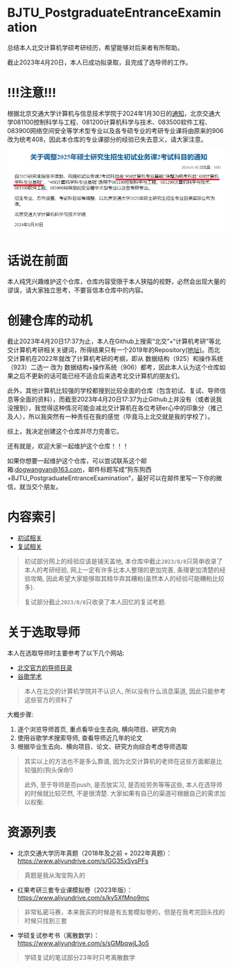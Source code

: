 # BJTU_PostgraduateEntranceExamination
总结本人北交计算机学硕考研经历，希望能够对后来者有所帮助。

截止2023年4月20日，本人已成功拟录取，且完成了选导师的工作。

# !!!注意!!!

根据北京交通大学计算机与信息技术学院于2024年1月30日的[通知](https://scit.bjtu.edu.cn/cms/item/5348.html)，北京交通大学081100控制科学与工程、081200计算机科学与技术、083500软件工程、083900网络空间安全等学术型专业以及各专硕专业的考研专业课将由原来的906改为统考408，因此本仓库的专业课部分的经验已失去意义，请大家注意。

![Alt text](assets/README/image.png)

# 话说在前面

本人纯凭兴趣维护这个仓库，仓库内容受限于本人狭隘的视野，必然会出现大量的谬误，请大家独立思考，不要盲信本仓库中的内容。

# 创建仓库的动机

截止2023年4月20日17:37为止，本人在Github上搜索“北交”+“计算机考研”等北交计算机考研相关关键词，所得结果只有一个2019年的Repository[(地址)](https://github.com/ditto-cc/UNGEE-925)。而北交计算机在2022年就改了计算机考研的考纲，即从 数据结构（925）和操作系统（923）二选一 改为 数据结构+操作系统（906）都考，因此本人认为这个仓库如果之后不更新的话可能已经不适合后来选考北交计算机的朋友们。

此外，其他计算机比较强的学校都搜到比较全面的仓库（包含初试、复试、导师信息等全面的资料），而截至2023年4月20日17:37为止Github上并没有（或者说我没搜到），我觉得这种情况可能会减北交计算机在各位考研er心中的印象分（推己及人），所以我突然有一种责任在我的感觉（毕竟马上北交就是我的学校了）。

综上，我决定创建这个仓库并尽力完善它。

还有就是，欢迎大家一起维护这个仓库！！！

如果你想要一起维护这个仓库，可以尝试联系这个邮箱:dogwangyan@163.com，邮件标题写成“狗东狗西+BJTU_PostgraduateEntranceExamination”，最好可以在邮件里写一下你的微信，就当交个朋友。

# 内容索引

- [初试相关](./初试相关)
- [复试相关](./复试相关)

> 初试部分网上的经验应该是铺天盖地, 本仓库中截止`2023/8/8`只简单收录了本人的考研经验, 网上一定有许多比本人整理的更加完善, 条理更加清楚的经验攻略, 因此希望大家能够取其精华弃其糟粕(虽然本人的经验可能糟粕比较多).
>
> 复试部分截止`2023/8/8`只收录了本人回忆的复试考题.

# 关于选取导师

本人在选取导师时主要参考了以下几个网站:

- [北交官方的导师目录](https://aa.bjtu.edu.cn/discipline/tutor_show/?college=02&teacher=)
- [谷歌学术](https://scholar.google.com.hk/?hl=zh-CN)

> 本人在北交的计算机学院并不认识人, 所以没有什么消息渠道, 因此只能参考这些官方的资料了

大概步骤:

1. 逐个浏览导师首页, 重点看毕业生去向, 横向项目、研究方向
2. 使用谷歌学术搜索导师, 查看导师近几年的论文
3. 根据毕业生去向、横向项目、论文、研究方向综合考虑导师选取

> 其实以上的方法也不是多么靠谱, 因为北交计算机的老师在这些方面都是比较强的(狗头保命!)
>
> 此外, 至于导师是否push, 是否放实习, 是否给劳务等等这些, 本人在选导师的时候就比较茫然, 不是很清楚. 大家如果有自己的渠道可根据自己的需求加以权衡.

# 资源列表

- 北京交通大学历年真题（2018年及之前 + 2022年真题）：https://www.aliyundrive.com/s/GG35xSysPFs

> 真题是我从淘宝购入的

- 红果考研三套专业课模拟卷（2023年版）：https://www.aliyundrive.com/s/ky5XfMno9mc 

> 非常私密马赛，本来我买的时候是有五套模拟卷的，但是在我考完回头找的时候只找到三套

- 学硕复试参考书（离散数学）： https://www.aliyundrive.com/s/sGMbqwjL3o5 

> 学硕复试的笔试部分23年时只考离散数学
